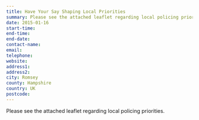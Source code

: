 ```yaml
---
title: Have Your Say Shaping Local Priorities
summary: Please see the attached leaflet regarding local policing priorities.
date: 2015-01-16
start-time: 
end-time: 
end-date: 
contact-name: 
email: 
telephone: 
website: 
address1: 
address2: 
city: Romsey
county: Hampshire
country: UK
postcode: 
---
```

Please see the attached leaflet regarding local policing priorities.

